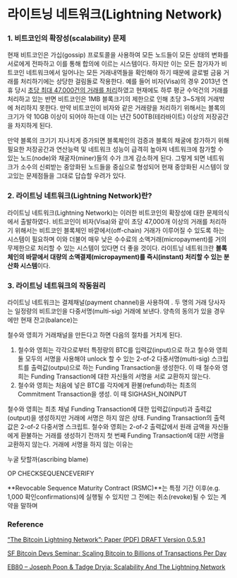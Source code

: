 # 라이트닝 네트워크\(Lightning Network\)

### 1. 비트코인의 확장성\(scalability\) 문제

현재 비트코인은 가십\(gossip\) 프로토콜을 사용하여 모든 노드들이 모든 상태의 변화를 서로에게 전파하고 이를 통해 합의에 이르는 시스템이다. 하지만 이는 모든 참가자가 비트코인 네트워크에서 일어나는 모든 거래내역들을 확인해야 하기 때문에 글로벌 금융 거래를 처리하기에는 상당한 걸림돌로 작용한다. 예를 들어 비자\(Visa\)의 경우 2013년 연휴 당시 [초당 최대 47,000건의 거래를 처리](http://www.visa.com/blogarchives/us/2013/10/10/stress-test-prepares-visanet-for-the-most-wonderful-time-of-the-year/index.html)하였고 현재에도 하루 평균 수억건의 거래를 처리하고 있는 반면 비트코인은 1MB 블록크기의 제한으로 인해 초당 3~5개의 거래밖에 처리하지 못한다. 만약 비트코인이 비자와 같은 거래량을 처리하기 위해서는 블록의 크기가 약 10GB 이상이 되어야 하는데 이는 년간 500TB\(테라바이트\) 이상의 저장공간을 차지하게 된다.

만약 블록의 크기기 지나치게 증가되면 블록체인의 검증과 블록의 채굴에 참가하기 위해 필요한 저장공간과 연산능력 및 네트워크 성능이 급격히 높아져 네트워크에 참가할 수 있는 노드\(node\)와 채굴자\(miner\)들의 수가 크게 감소하게 된다. 그렇게 되면 네트워크가 소수의 신뢰받는 중앙화된 노드들을 중심으로 형성되어 현재 중앙화된 시스템이 앉고있는 문제점들을 그대로 답습할 우려가 있다.

### 2. 라이트닝 네트워크\(Lightning Network\)란?

라이트닝 네트워크\(Lightning Network\)는 이러한 비트코인의 확장성에 대한 문제의식에서 출발하였다. 비트코인이 비자\(Visa\)와 같이 초당 47,000개 이상의 거래를 처리하기 위해서는 비트코인 블록체인 바깥에서\(off-chain\) 거래가 이루어질 수 있도록 하는 시스템이 필요하며 이와 더불어 매우 낮은 수수료의 소액거래\(micropayment\)를 거의 무제한으로 처리할 수 있는 시스템이 있다면 더 좋을 것이다. 라이트닝 네트워크란 **블록체인의 바깥에서 대량의 소액결제\(micropayment\)를 즉시\(instant\) 처리할 수 있는 분산화 시스템**이다.

### 3. 라이트닝 네트워크의 작동원리

라이트닝 네트워크는 결제채널\(payment channel\)을 사용하여 . 두 명의 거래 당사자는 일정량의 비트코인을 다중서명\(multi-sig\) 거래에 보낸다. 양측의 동의가 있을 경우에만 현재 잔고\(balance\)는

철수와 영희가 거래채널을 만든다고 하면 다음의 절차를 거치게 된다.

1. 철수와 영희는 각각으로부터 특정량의 BTC를 입력값\(input\)으로 하고 철수와 영희 둘 모두의 서명을 사용해야 unlock 할 수 있는 2-of-2 다중서명\(multi-sig\) 스크립트를 출력값\(outpu\)으로 하는 Funding Transaction을 생성한다. 이 때 철수와 영희는 Funding Transaction에 대한 자신들의 서명을 서로 교환하지 않는다. 
2. 철수와 영희는 처음에 넣은 BTC를 각자에게 환불\(refund\)하는 최초의 Commitment Transaction을 생성. 이 때 SIGHASH\_NOINPUT

철수와 영희는 최초 채널 Funding Transaction에 대한 입력값\(input\)과 출력값\(output\)을 생성하지만 거래에 서명은 하지 않은 상태. Funding Transaction의 출력값은 2-of-2 다중서명 스크립트. 철수와 영희는 2-of-2 출력값에서 원래 금액을 자신들에게 환불하는 거래를 생성하기 전까지 첫 번째 Funding Transaction에 대한 서명을 교환하지 않는다.  거래에 서명을 하지 않는 이유는

누굴 탓할까\(ascribing blame\) 

OP CHECKSEQUENCEVERIFY

**Revocable Sequence Maturity Contract \(RSMC\)**는 특정 기간 이후\(e.g. 1,000 확인confirmations\)에 실행될 수 있지만 그 전에는 취소\(revoke\)될 수 있는 계약을 말하며







### Reference

[“The Bitcoin Lightning Network”: Paper \(PDF\) DRAFT Version 0.5.9.1](https://lightning.network/lightning-network-paper.pdf)

[SF Bitcoin Devs Seminar: Scaling Bitcoin to Billions of Transactions Per Day](https://www.youtube.com/watch?v=8zVzw912wPo&t=20m15s)

[EB80 – Joseph Poon & Tadge Dryja: Scalability And The Lightning Network](https://www.youtube.com/watch?v=fBS_ieDwQ9k)

